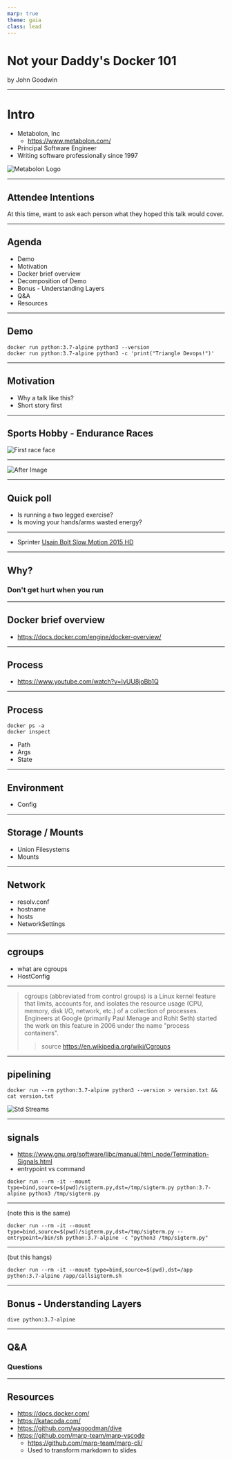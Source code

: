 ```yaml
---
marp: true
theme: gaia
class: lead
---
```


# Not your Daddy's Docker 101

by John Goodwin

---

# Intro

- Metabolon, Inc
  - <https://www.metabolon.com/>
- Principal Software Engineer
- Writing software professionally since 1997

![Metabolon Logo](images/metabolon-logo.png)

---

## Attendee Intentions

At this time, want to ask each person what they hoped this talk would cover.

---

## Agenda

- Demo
- Motivation
- Docker brief overview
- Decomposition of Demo
- Bonus - Understanding Layers
- Q&A
- Resources

---

## Demo

```shell
docker run python:3.7-alpine python3 --version
docker run python:3.7-alpine python3 -c 'print("Triangle Devops!")'
```

---

## Motivation

- Why a talk like this?
- Short story first

---

## Sports Hobby - Endurance Races

![First race face](images/first-sprint-finish-last-anguish_larger.jpg)

---

![After Image](images/after-image-20170216_h800.jpg)

---

## Quick poll

- Is running a two legged exercise?
- Is moving your hands/arms wasted energy?

---

- Sprinter [Usain Bolt Slow Motion 2015 HD](https://www.youtube.com/watch?v=yhaxKsBzGfw)

---

## Why?

### Don't get hurt when you run

---

## Docker brief overview

- <https://docs.docker.com/engine/docker-overview/>

---

## Process

- <https://www.youtube.com/watch?v=IvUU8joBb1Q>

---

## Process

```shell
docker ps -a
docker inspect
```

- Path
- Args
- State

---

## Environment

- Config

---

## Storage / Mounts

- Union Filesystems
- Mounts

---

## Network

- resolv.conf
- hostname
- hosts
- NetworkSettings

---

## cgroups

- what are cgroups
- HostConfig

---

> cgroups (abbreviated from control groups) is a Linux kernel feature that limits, accounts for, and isolates the resource usage (CPU, memory, disk I/O, network, etc.) of a collection of processes.
> Engineers at Google (primarily Paul Menage and Rohit Seth) started the work on this feature in 2006 under the name "process containers".
>> source <https://en.wikipedia.org/wiki/Cgroups>

---

## pipelining

```shell
docker run --rm python:3.7-alpine python3 --version > version.txt && cat version.txt
```

![Std Streams](images/Stdstreams-notitle.svg)

---

## signals

- <https://www.gnu.org/software/libc/manual/html_node/Termination-Signals.html>
- entrypoint vs command

```shell
docker run --rm -it --mount type=bind,source=$(pwd)/sigterm.py,dst=/tmp/sigterm.py python:3.7-alpine python3 /tmp/sigterm.py
```

---

(note this is the same)

```shell
docker run --rm -it --mount type=bind,source=$(pwd)/sigterm.py,dst=/tmp/sigterm.py --entrypoint=/bin/sh python:3.7-alpine -c "python3 /tmp/sigterm.py"
```

---

(but this hangs)

```shell
docker run --rm -it --mount type=bind,source=$(pwd),dst=/app python:3.7-alpine /app/callsigterm.sh
```

---

## Bonus - Understanding Layers

```shell
dive python:3.7-alpine
```

---

## Q&A

### Questions

---

## Resources

- <https://docs.docker.com/>
- <https://katacoda.com/>
- <https://github.com/wagoodman/dive>
- <https://github.com/marp-team/marp-vscode>
  - <https://github.com/marp-team/marp-cli/>
  - Used to transform markdown to slides
